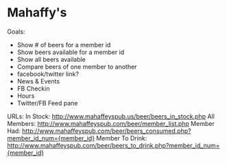 # Mahaffy's

Goals: 

  * Show # of beers for a member id
  * Show beers available for a member id
  * Show all beers available
  * Compare beers of one member to another
  * facebook/twitter link?
  * News & Events
  * FB Checkin
  * Hours
  * Twitter/FB Feed pane


URLs:
In Stock: http://www.mahaffeyspub.us/beer/beers_in_stock.php
All Members: http://www.mahaffeyspub.com/beer/member_list.php
Member Had: http://www.mahaffeyspub.com/beer/beers_consumed.php?member_id_num={member_id}
Member To Drink: http://www.mahaffeyspub.com/beer/beers_to_drink.php?member_id_num={member_id}